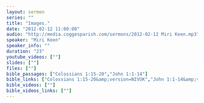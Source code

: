 ```yaml
---
layout: sermon
series: ""
title: "Images."
date: "2012-02-12 11:00:00"
audio: "http://media.coggesparish.com/sermons/2012-02-12 Miri Keen.mp3"
speaker: "Miri Keen"
speaker_info: ""
duration: "23"
youtube_videos: [""]
slides: [""]
files: [""]
bible_passages: ["Colossians 1:15-20","John 1:1-14"]
bible_links: ["Colossians 1:15-20&amp;version=NIVUK","John 1:1-14&amp;version=NIVUK"]
bible_videos: [""]
bible_videos_links: [""]
---
```

